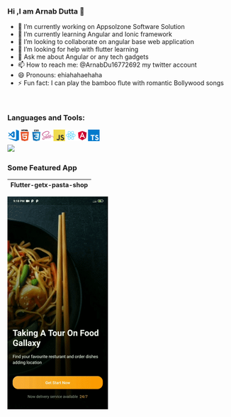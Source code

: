 ### Hi ,I am Arnab Dutta 👋


- 🔭 I’m currently working on Appsolzone Software Solution
- 🌱 I’m currently learning Angular and Ionic framework
- 👯 I’m looking to collaborate on angular base web application
- 🤔 I’m looking for help with flutter learning
- 💬 Ask me about Angular or any tech gadgets
- 📫 How to reach me: @ArnabDu16772692 my twitter account
- 😄 Pronouns: ehiahahaehaha
- ⚡ Fun fact: I can play the bamboo flute with romantic Bollywood songs
<br/>

### Languages and Tools:

<img align="left" alt="Visual Studio Code" width="26px" src="https://raw.githubusercontent.com/github/explore/80688e429a7d4ef2fca1e82350fe8e3517d3494d/topics/visual-studio-code/visual-studio-code.png" />
<img align="left" alt="HTML5" width="26px" src="https://raw.githubusercontent.com/github/explore/80688e429a7d4ef2fca1e82350fe8e3517d3494d/topics/html/html.png" />
<img align="left" alt="CSS3" width="26px" src="https://raw.githubusercontent.com/github/explore/80688e429a7d4ef2fca1e82350fe8e3517d3494d/topics/css/css.png" />
<img align="left" alt="Sass" width="26px" src="https://raw.githubusercontent.com/github/explore/80688e429a7d4ef2fca1e82350fe8e3517d3494d/topics/sass/sass.png" />
<img align="left" alt="JavaScript" width="26px" src="https://raw.githubusercontent.com/github/explore/80688e429a7d4ef2fca1e82350fe8e3517d3494d/topics/javascript/javascript.png" />
<img align="left" alt="React" width="26px" src="https://raw.githubusercontent.com/github/explore/80688e429a7d4ef2fca1e82350fe8e3517d3494d/topics/react/react.png" />
<img align="left" alt="Angular" width="26px" src="https://raw.githubusercontent.com/github/explore/80688e429a7d4ef2fca1e82350fe8e3517d3494d/topics/angular/angular.png" />
<img align="left" alt="Typescript" width="26px" src="https://raw.githubusercontent.com/github/explore/80688e429a7d4ef2fca1e82350fe8e3517d3494d/topics/typescript/typescript.png" />
<br/>
<br/>
<img src="https://github-readme-stats.vercel.app/api?username=arnabdutta246&&show_icons=true&title_color=ffffff&icon_color=bb2acf&text_color=daf7dc&bg_color=151515">

### Some Featured App

Flutter-getx-pasta-shop |
------------ |
![Flutter-getx-pasta-shop](https://github.com/ArnabDutta246/flutter-getx-shopping-cart/blob/master/asset/images/ezgif.com-gif-maker(2).gif) 
